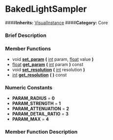 #  BakedLightSampler  
####**Inherits:** [VisualInstance](class_visualinstance)
####**Category:** Core

###  Brief Description  


###  Member Functions 
  * void  **[set&#95;param](#set_param)**  **(** [int](class_int) param, [float](class_float) value  **)**
  * [float](class_float)  **[get&#95;param](#get_param)**  **(** [int](class_int) param  **)** const
  * void  **[set&#95;resolution](#set_resolution)**  **(** [int](class_int) resolution  **)**
  * [int](class_int)  **[get&#95;resolution](#get_resolution)**  **(** **)** const

###  Numeric Constants  
  * **PARAM_RADIUS** = **0**
  * **PARAM_STRENGTH** = **1**
  * **PARAM_ATTENUATION** = **2**
  * **PARAM_DETAIL_RATIO** = **3**
  * **PARAM_MAX** = **4**

###  Member Function Description  

